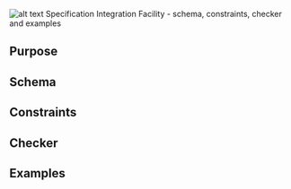 ![alt text](http://specif.de/files/template/specif-logo.png "SpecIF Open SE Models")
Specification Integration Facility - schema, constraints, checker and examples

## Purpose

## Schema

## Constraints

## Checker

## Examples
